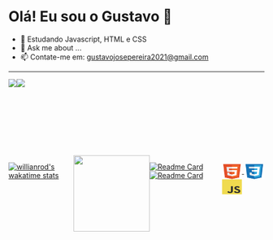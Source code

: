 # Olá! Eu sou o Gustavo 👋

- 🌱 Estudando Javascript, HTML e CSS
- 💬 Ask me about ...
- 📫 Contate-me em: gustavojosepereira2021@gmail.com

<hr>
<div>
    <a href="https://github.com/Escravo" style="display: flex">
    <img syle="display: inline_block" height="150em" src="https://github-readme-stats.vercel.app/api?username=escravo&show_icons=true&theme=buefy&include_all_commits=true&count_private=true"/>
    <img syle="display: inline_block" height="150em" src="https://github-readme-stats.vercel.app/api/top-langs/?username=escravo&layout=compact&langs_count=7&theme=buefy"/>
</div>

![willianrod's wakatime stats](https://github-readme-stats.vercel.app/api/wakatime?escravo&theme=buefy)
<div  style="border-radius: 5px">
    <img height="150px" width="150px" src="https://github.com/Escravo/Escravo/blob/main/images/Largatinho.png">  
</div>
    
![Readme Card](https://github-readme-stats.vercel.app/api/pin/?username=escravo&repo=HdA-Pagina-Web&theme=buefy)
![Readme Card](https://github-readme-stats.vercel.app/api/pin/?username=escravo&repo=comercio-eletronico&theme=buefy)

<hr>
<div style="display: inline_block"><br>
    <img align="center" alt="Gustavo-HTML5" height="30" width="40" src="https://github.com/devicons/devicon/blob/master/icons/html5/html5-original.svg">
     <img align="center" alt="Gustavo-CSS3" height="30" width="40" src="https://github.com/devicons/devicon/blob/master/icons/css3/css3-original.svg">
     <img align="center" alt="Gustavo-Javascript" height="30" width="40" src="https://github.com/devicons/devicon/blob/master/icons/javascript/javascript-original.svg">
</div>
<div>
  <a href=""></a>
</div>
